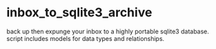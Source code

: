 # inbox_to_sqlite3_archive
back up then expunge your inbox to a highly portable sqlite3 database. script includes models for data types and relationships.
